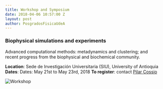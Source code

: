 ```yaml
---
title: Workshop and Symposium
date: 2018-04-06 10:57:00 Z
layout: post
author: PosgradosFisicaUdeA
---
```


### Biophysical simulations and experiments

<!-- more -->
Advanced computational methods: metadynamics
and clustering; and recent progress from the
biophysical and biochemical community.

**Location**: Sede de Investigación Universitaria (SIU), University of Antioquia
**Dates**: Dates: May 21st to May 23rd, 2018
**To register**: contact [Pilar Cossio](mailto:grupotandem.biotd@udea.edu.co)

![Workshop](http://fisica.udea.edu.co/images/others/workshop.png)
